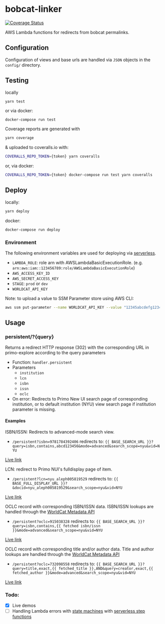 # bobcat-linker

[![Coverage Status](https://coveralls.io/repos/github/NYULibraries/bobcat-linker/badge.svg?branch=master)](https://coveralls.io/github/NYULibraries/bobcat-linker?branch=master)

AWS Lambda functions for redirects from bobcat permalinks.

## Configuration

Configuration of views and base urls are handled via `JSON` objects in the `config/` directory.

## Testing

locally
```bash
yarn test
```

or via docker:
```
docker-compose run test
```

Coverage reports are generated with
```bash
yarn coverage
```
& uploaded to coveralls.io with:
```bash
COVERALLS_REPO_TOKEN={token} yarn coveralls
```

or, via docker:
```bash
COVERALLS_REPO_TOKEN={token} docker-compose run test yarn coveralls
```

## Deploy

locally:
```bash
yarn deploy
```

docker:
```bash
docker-compose run deploy
```

### Environment

The following environment variables are used for deploying via [serverless](https://github.com/serverless/serverless).

* `LAMBDA_ROLE`: role arn with AWSLambdaBasicExecutionRole. (e.g. `arn:aws:iam::123456789:role/AWSLambdaBasicExecutionRole`)
* `AWS_ACCESS_KEY_ID`
* `AWS_SECRET_ACCESS_KEY`
* `STAGE`: `prod` or `dev`
* `WORLDCAT_API_KEY`

Note: to upload a value to SSM Parameter store using AWS CLI:
```bash
aws ssm put-parameter --name WORLDCAT_API_KEY --value "12345abcdefg12345" --type String
```

## Usage

### persistent/?{query}

Returns a redirect HTTP response (302) with the corresponding URL in primo-explore according to the query parameters

* Function: `handler.persistent`
* Parameters
  * `institution`
  * `lcn`
  * `isbn`
  * `issn`
  * `oclc`
* On error: Redirects to Primo New UI search page of corresponding institution, or to default institution (NYU) view search page if institution parameter is missing.

#### Examples

ISBN/ISSN: Redirects to advanced-mode search view.
* `/persistent?isbn=9781784392406` redirects to:
`{{ BASE_SEARCH_URL }}?query=isbn,contains,abcd123456&mode=advanced&search_scope=nyu&vid=NYU`

[Live link](https://xsxfl2h9e2.execute-api.us-east-1.amazonaws.com/dev/persistent?isbn=9781784392406&institution=nyu)

LCN: redirect to Primo NUI's fulldisplay page of item.
* `/persistent?lcn=nyu_aleph005819529` redirects to:
`{{ BASE_FULL_DISPLAY_URL }}?&docid=nyu_aleph005819529&search_scope=nyu&vid=NYU`

[Live link](https://xsxfl2h9e2.execute-api.us-east-1.amazonaws.com/dev/persistent?lcn=nyu_aleph005819529&institution=nyu)

OCLC record with corresponding ISBN/ISSN data. ISBN/ISSN lookups are handled through the [WorldCat Metadata API](https://www.oclc.org/developer/develop/web-services/worldcat-metadata-api.en.html)
* `/persistent?oclc=915038328` redirects to: `{{ BASE_SEARCH_URL }}?query=isbn,contains,{{ fetched isbn/issn }}&mode=advanced&search_scope=nyu&vid=NYU`

[Live link](https://xsxfl2h9e2.execute-api.us-east-1.amazonaws.com/dev/persistent?oclc=915038328&institution=nyu)

OCLC record with corresponding title and/or author data. Title and author lookups are handled through the [WorldCat Metadata API](https://www.oclc.org/developer/develop/web-services/worldcat-metadata-api.en.html)
* `/persistent?oclc=732098558` redirects to: `{{ BASE_SEARCH_URL }}?query=title,exact,{{ fetched_title }},AND&query=creator,exact,{{ fetched_author }}&mode=advanced&search_scope=nyu&vid=NYU`

[Live link](https://xsxfl2h9e2.execute-api.us-east-1.amazonaws.com/dev/persistent?oclc=732098558&institution=nyu)

### Todo:

- [x] Live demos
- [ ] Handling Lambda errors with [state machines](https://docs.aws.amazon.com/step-functions/latest/dg/tutorial-handling-error-conditions.html) with [serverless step functions](https://github.com/horike37/serverless-step-functions)
